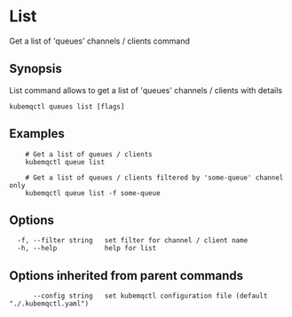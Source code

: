 # List

Get a list of 'queues' channels / clients command

## Synopsis

List command allows to get a list of 'queues' channels / clients with details

```text
kubemqctl queues list [flags]
```

## Examples

```text
    # Get a list of queues / clients
    kubemqctl queue list

    # Get a list of queues / clients filtered by 'some-queue' channel only
    kubemqctl queue list -f some-queue
```

## Options

```text
  -f, --filter string   set filter for channel / client name
  -h, --help            help for list
```

## Options inherited from parent commands

```text
      --config string   set kubemqctl configuration file (default "./.kubemqctl.yaml")
```

